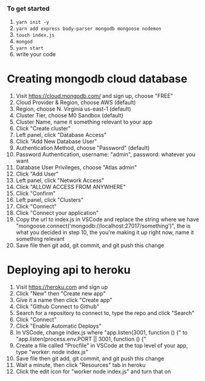 ### To get started

1. `yarn init -y`
2. `yarn add express body-parser mongodb mongoose nodemon`
3. `touch index.js`
4. `mongod`
5. `yarn start`
6. write your code

# Creating mongodb cloud database

1. Visit https://cloud.mongodb.com/ and sign up, choose "FREE"
2. Cloud Provider & Region, choose AWS (default)
3. Region, choose N. Virginia us-east-1 (default)
4. Cluster Tier, choose M0 Sandbox (default)
5. Cluster Name, name it something relevant to your app
6. Click "Create cluster"
7. Left panel, click "Database Access"
8. Click "Add New Database User"
9. Authentication Method, choose "Password" (default)
10. Password Authentication, username: "admin", password: whatever you want
11. Database User Privileges, choose "Atlas admin"
12. Click "Add User"
13. Left panel, click "Network Access"
14. Click "ALLOW ACCESS FROM ANYWHERE"
15. Click "Confirm"
16. Left panel, click "Clusters"
17. Click "Connect"
18. Click "Connect your application"
19. Copy the url to index.js in VSCode and replace the string where we have "mongoose.connect('mongodb://localhost:27017/something')", the <password> is what you decided in step 10, the <dbname> you're making it up right now, name it something relevant
20. Save file then git add, git commit, and git push this change

# Deploying api to heroku

1. Visit https://heroku.com and sign up
2. Click "New" then "Create new app"
3. Give it a name then click "Create app"
4. Click "Github Connect to Github"
5. Search for a repository to connect to, type the repo and click "Search"
6. Click "Connect"
7. Click "Enable Automatic Deploys"
8. In VSCode, change index.js where "app.listen(3001, function () {" to "app.listen(process.env.PORT || 3001, function () {"
9. Create a file called "Procfile" in VSCode at the top level of your app, type "worker: node index.js"
10. Save file then git add, git commit, and git push this change
11. Wait a minute, then click "Resources" tab in heroku
12. Click the edit icon for "worker node index.js" and turn that on
